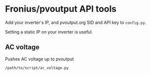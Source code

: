 # Fronius/pvoutput API tools

Add your inverter's IP, and pvoutput.org SID and API key to `config.py`.

Setting a static IP on your inverter is useful.

## AC voltage

Pushes AC voltage up to pvoutput

` /path/to/script/ac_voltage.py `
